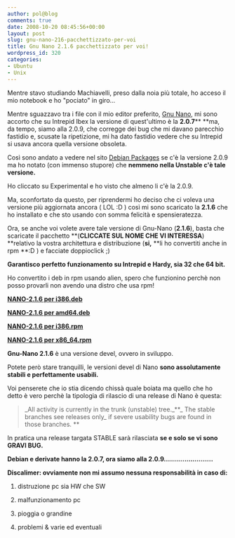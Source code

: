 ```yaml
---
author: pol@blog
comments: true
date: 2008-10-20 08:45:56+00:00
layout: post
slug: gnu-nano-216-pacchettizzato-per-voi
title: Gnu Nano 2.1.6 pacchettizzato per voi!
wordpress_id: 320
categories:
- Ubuntu
- Unix
---
```


Mentre stavo studiando Machiavelli, preso dalla noia più totale, ho acceso il mio notebook e ho "pociato" in giro...

Mentre sguazzavo tra i file con il mio editor preferito, [Gnu Nano](http://www.nano-editor.org/), mi sono accorto che su Intrepid Ibex la versione di quest'ultimo è la **2.0.7**** **ma, da tempo, siamo alla 2.0.9, che corregge dei bug che mi davano parecchio fastidio e, scusate la ripetizione, mi ha dato fastidio vedere che su Intrepid si usava ancora quella versione obsoleta.

Così sono andato a vedere nel sito [Debian Packages](http://www.debian.org/distrib/packages#view) se c'è la versione 2.0.9 ma ho notato (con immenso stupore) che **nemmeno nella Unstable c'è tale versione.**

Ho cliccato su Experimental e ho visto che almeno li c'è la 2.0.9.

Ma, sconfortato da questo, per riprendermi ho deciso che ci voleva una versione più aggiornata ancora ( LOL :D ) così mi sono scaricato la **2.1.6** che ho installato e che sto usando con somma felicità e spensieratezza.

Ora, se anche voi volete avere tale versione di Gnu-Nano (**2.1.6**), basta che scaricate il pacchetto **(****CLICCATE SUL NOME CHE VI INTERESSA****) **relativo la vostra architettura e distribuzione (**si,** **li ho convertiti anche in rpm **:D ) e facciate doppioclick ;)

**Garantisco perfetto funzionamento su Intrepid e Hardy, sia 32 che 64 bit.**


Ho convertito i deb in rpm usando alien, spero che funzionino perchè non posso provarli non avendo una distro che usa rpm!




[**NANO-2.1.6 per i386.deb**](http://www.fileden.com/files/2008/6/10/1953114/nano_2.1.6-1pol_i386.deb)




[**NANO-2.1.6 per amd64.deb**](http://www.fileden.com/files/2008/6/10/1953114/nano_2.1.6-1pol_amd64.deb)




[**NANO-2.1.6 per i386.rpm**](http://www.fileden.com/files/2008/6/10/1953114/nano-2.1.6-2.i386.rpm)




[**NANO-2.1.6 per x86_64.rpm**](http://www.fileden.com/files/2008/6/10/1953114/nano-2.1.6-2.x86_64.rpm)



**Gnu-Nano 2.1.6** è una versione devel, ovvero in sviluppo.

Potete però stare tranquilli, le versioni devel di Nano **sono assolutamente stabili e perfettamente usabili.**

Voi penserete che io stia dicendo chissà quale boiata ma quello che ho detto è vero perchè la tipologia di rilascio di una release di Nano è questa:


<blockquote>_All activity is currently in the trunk (unstable) tree._**_ The stable branches see releases only_ if severe usability bugs are found in those branches. **</blockquote>


In pratica una release targata STABLE sarà rilasciata **se e solo se vi sono GRAVI BUG.**

**Debian e derivate hanno la 2.0.7, ora siamo alla 2.0.9........................**
  

  

  

  

  

  

  

  

  

  

  

**Discalimer: ovviamente non mi assumo nessuna responsabilità in caso di:**



	
  1. distruzione pc sia HW che SW

	
  2. malfunzionamento pc

	
  3. pioggia o grandine

	
  4. problemi & varie ed eventuali


